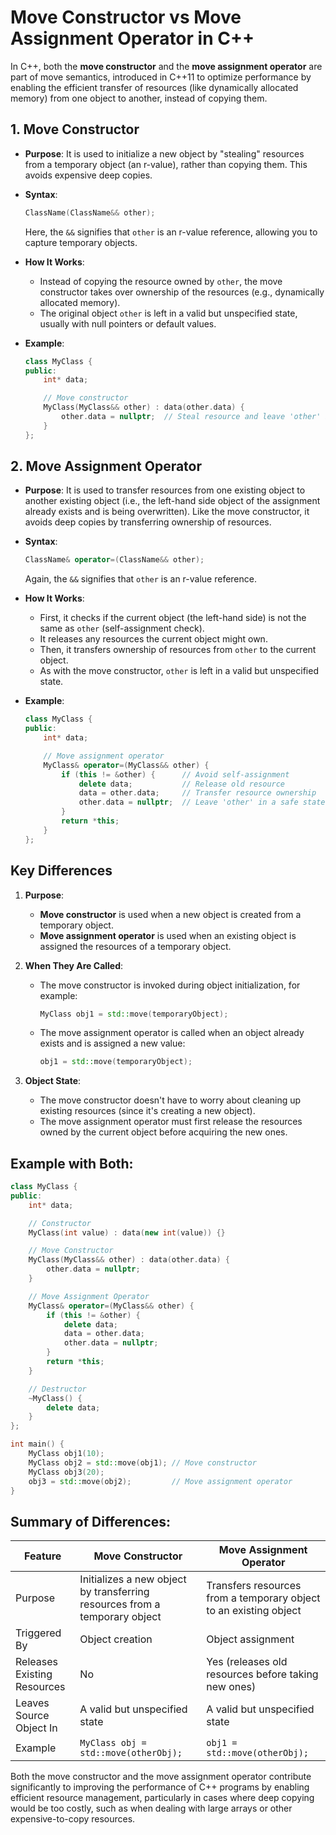 
# Move Constructor vs Move Assignment Operator in C++

In C++, both the **move constructor** and the **move assignment operator** are part of move semantics, introduced in C++11 to optimize performance by enabling the efficient transfer of resources (like dynamically allocated memory) from one object to another, instead of copying them.

## 1. Move Constructor
- **Purpose**: It is used to initialize a new object by "stealing" resources from a temporary object (an r-value), rather than copying them. This avoids expensive deep copies.
- **Syntax**:
  ```cpp
  ClassName(ClassName&& other);
  ```
  Here, the `&&` signifies that `other` is an r-value reference, allowing you to capture temporary objects.

- **How It Works**:
  - Instead of copying the resource owned by `other`, the move constructor takes over ownership of the resources (e.g., dynamically allocated memory).
  - The original object `other` is left in a valid but unspecified state, usually with null pointers or default values.

- **Example**:
  ```cpp
  class MyClass {
  public:
      int* data;
  
      // Move constructor
      MyClass(MyClass&& other) : data(other.data) {
          other.data = nullptr;  // Steal resource and leave 'other' in a safe state
      }
  };
  ```

## 2. Move Assignment Operator
- **Purpose**: It is used to transfer resources from one existing object to another existing object (i.e., the left-hand side object of the assignment already exists and is being overwritten). Like the move constructor, it avoids deep copies by transferring ownership of resources.
- **Syntax**:
  ```cpp
  ClassName& operator=(ClassName&& other);
  ```
  Again, the `&&` signifies that `other` is an r-value reference.

- **How It Works**:
  - First, it checks if the current object (the left-hand side) is not the same as `other` (self-assignment check).
  - It releases any resources the current object might own.
  - Then, it transfers ownership of resources from `other` to the current object.
  - As with the move constructor, `other` is left in a valid but unspecified state.

- **Example**:
  ```cpp
  class MyClass {
  public:
      int* data;

      // Move assignment operator
      MyClass& operator=(MyClass&& other) {
          if (this != &other) {      // Avoid self-assignment
              delete data;           // Release old resource
              data = other.data;     // Transfer resource ownership
              other.data = nullptr;  // Leave 'other' in a safe state
          }
          return *this;
      }
  };
  ```

## Key Differences
1. **Purpose**:
   - **Move constructor** is used when a new object is created from a temporary object.
   - **Move assignment operator** is used when an existing object is assigned the resources of a temporary object.
   
2. **When They Are Called**:
   - The move constructor is invoked during object initialization, for example:
     ```cpp
     MyClass obj1 = std::move(temporaryObject);
     ```
   - The move assignment operator is called when an object already exists and is assigned a new value:
     ```cpp
     obj1 = std::move(temporaryObject);
     ```

3. **Object State**:
   - The move constructor doesn't have to worry about cleaning up existing resources (since it's creating a new object).
   - The move assignment operator must first release the resources owned by the current object before acquiring the new ones.

## Example with Both:
```cpp
class MyClass {
public:
    int* data;

    // Constructor
    MyClass(int value) : data(new int(value)) {}

    // Move Constructor
    MyClass(MyClass&& other) : data(other.data) {
        other.data = nullptr;
    }

    // Move Assignment Operator
    MyClass& operator=(MyClass&& other) {
        if (this != &other) {
            delete data;
            data = other.data;
            other.data = nullptr;
        }
        return *this;
    }

    // Destructor
    ~MyClass() {
        delete data;
    }
};

int main() {
    MyClass obj1(10);
    MyClass obj2 = std::move(obj1); // Move constructor
    MyClass obj3(20);
    obj3 = std::move(obj2);         // Move assignment operator
}
```

## Summary of Differences:
| Feature                | Move Constructor                                 | Move Assignment Operator                           |
|------------------------|-------------------------------------------------|---------------------------------------------------|
| Purpose                | Initializes a new object by transferring resources from a temporary object | Transfers resources from a temporary object to an existing object |
| Triggered By            | Object creation | Object assignment |
| Releases Existing Resources | No | Yes (releases old resources before taking new ones) |
| Leaves Source Object In | A valid but unspecified state | A valid but unspecified state |
| Example                | `MyClass obj = std::move(otherObj);`             | `obj1 = std::move(otherObj);`                     |

Both the move constructor and the move assignment operator contribute significantly to improving the performance of C++ programs by enabling efficient resource management, particularly in cases where deep copying would be too costly, such as when dealing with large arrays or other expensive-to-copy resources.
